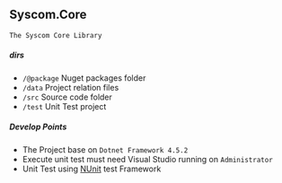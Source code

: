 Syscom.Core
------------------------------------------------------------------------

    The Syscom Core Library
    

##### dirs
- `/@package`   Nuget packages folder
- `/data`       Project relation files 
- `/src`        Source code folder
- `/test`       Unit Test project

##### Develop Points
- The Project base on `Dotnet Framework 4.5.2`
- Execute unit test must need Visual Studio running on `Administrator`
- Unit Test using [NUnit](https://github.com/nunit/nunit) test Framework
